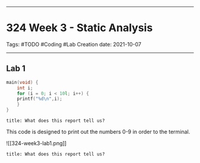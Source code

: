 -----------------------------------------------
# 324 Week 3 - Static Analysis
Tags:  #TODO #Coding #Lab 
Creation date: 2021-10-07

-----------------------------------------------


## Lab 1

```c
main(void) {
	int i;   
	for (i = 0; i < 10l; i++) {
	printf("%d\n",i);    
	}
}
```

```ad-question
title: What does this report tell us?
```
This code is designed to print out the numbers 0-9 in order to the terminal. 

![[324-week3-lab1.png]]

```ad-question
title: What does this report tell us?
```


